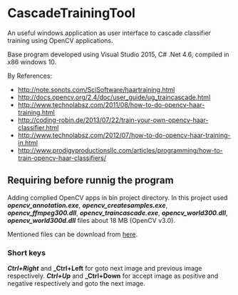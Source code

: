 # CascadeTrainingTool
An useful windows application as user interface to cascade classifier training using OpenCV applications.

Base program developed using Visual Studio 2015, C# .Net 4.6, compiled in x86 windows 10.

By References:
- http://note.sonots.com/SciSoftware/haartraining.html
- http://docs.opencv.org/2.4/doc/user_guide/ug_traincascade.html
- http://www.technolabsz.com/2011/08/how-to-do-opencv-haar-training.html
- http://coding-robin.de/2013/07/22/train-your-own-opencv-haar-classifier.html
- http://www.technolabsz.com/2012/07/how-to-do-opencv-haar-training-in.html
- http://www.prodigyproductionsllc.com/articles/programming/how-to-train-opencv-haar-classifiers/

## **Requiring before runnig the program**
Adding complied OpenCV apps in bin project directory. In this project used **_opencv_annotation.exe_**, **_opencv_createsamples.exe_**, **_opencv_ffmpeg300.dll_**, **_opencv_traincascade.exe_**, **_opencv_world300.dll_**, **_opencv_world300d.dll_** files about 18 MB (OpenCV v3.0).

Mentioned files can be download from [here](https://github.com/hzawary/CascadeTrainingTool/releases).

### Short keys
**_Ctrl+Right_** and **_Ctrl+Left** for goto next image and previous image respectively.
**_Ctrl+Up_** and **_Ctrl+Down** for accept image as positive and negative respectively and goto the next image.
